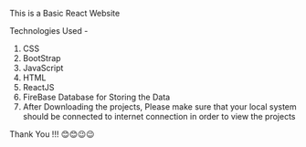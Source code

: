 This is a Basic React Website

Technologies Used -

1. CSS
2. BootStrap
3. JavaScript
4. HTML
5. ReactJS
6. FireBase Database for Storing the Data
7. After Downloading the projects, Please make sure that your local system should be connected to internet connection in order to view the projects

Thank You !!! 😊😊😉😉
